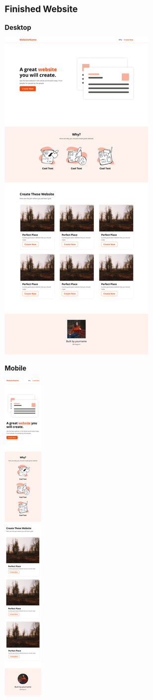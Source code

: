 # Finished Website

## Desktop
![](./images/screenshots/Desktop.jpg)

## Mobile
![](./images/screenshots/Mobile.jpg)